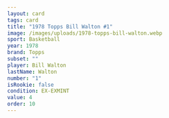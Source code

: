 ```yaml
---
layout: card
tags: card
title: "1978 Topps Bill Walton #1"
image: /images/uploads/1978-topps-bill-walton.webp
sport: Basketball
year: 1978
brand: Topps
subset: ""
player: Bill Walton
lastName: Walton
number: "1"
isRookie: false
condition: EX-EXMINT
value: 4
order: 10
---
```

